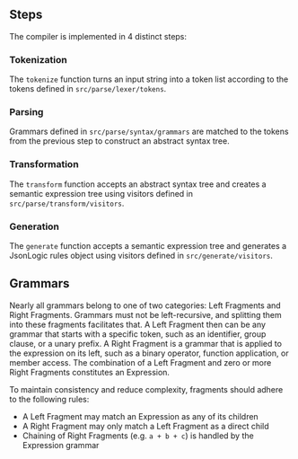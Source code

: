 ## Steps

The compiler is implemented in 4 distinct steps:

### Tokenization

The `tokenize` function turns an input string into a token list according to the tokens defined in `src/parse/lexer/tokens`.

### Parsing

Grammars defined in `src/parse/syntax/grammars` are matched to the tokens from the previous step to construct an abstract syntax tree.

### Transformation

The `transform` function accepts an abstract syntax tree and creates a semantic expression tree using visitors defined in `src/parse/transform/visitors`.

### Generation

The `generate` function accepts a semantic expression tree and generates a JsonLogic rules object using visitors defined in `src/generate/visitors`.

## Grammars

Nearly all grammars belong to one of two categories: Left Fragments and Right Fragments.  Grammars must not be left-recursive, and splitting them into these fragments facilitates that.  A Left Fragment then can be any grammar that starts with a specific token, such as an identifier, group clause, or a unary prefix.  A Right Fragment is a grammar that is applied to the expression on its left, such as a binary operator, function application, or member access.  The combination of a Left Fragment and zero or more Right Fragments constitutes an Expression.

To maintain consistency and reduce complexity, fragments should adhere to the following rules:
 - A Left Fragment may match an Expression as any of its children
 - A Right Fragment may only match a Left Fragment as a direct child
 - Chaining of Right Fragments (e.g. `a + b + c`) is handled by the Expression grammar
